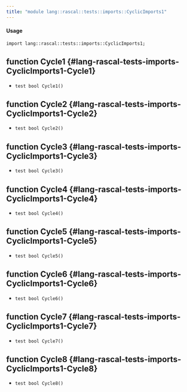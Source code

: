 ```yaml
---
title: "module lang::rascal::tests::imports::CyclicImports1"
---
```


#### Usage

`import lang::rascal::tests::imports::CyclicImports1;`

## function Cycle1 {#lang-rascal-tests-imports-CyclicImports1-Cycle1}

* ``test bool Cycle1()``

## function Cycle2 {#lang-rascal-tests-imports-CyclicImports1-Cycle2}

* ``test bool Cycle2()``

## function Cycle3 {#lang-rascal-tests-imports-CyclicImports1-Cycle3}

* ``test bool Cycle3()``

## function Cycle4 {#lang-rascal-tests-imports-CyclicImports1-Cycle4}

* ``test bool Cycle4()``

## function Cycle5 {#lang-rascal-tests-imports-CyclicImports1-Cycle5}

* ``test bool Cycle5()``

## function Cycle6 {#lang-rascal-tests-imports-CyclicImports1-Cycle6}

* ``test bool Cycle6()``

## function Cycle7 {#lang-rascal-tests-imports-CyclicImports1-Cycle7}

* ``test bool Cycle7()``

## function Cycle8 {#lang-rascal-tests-imports-CyclicImports1-Cycle8}

* ``test bool Cycle8()``

